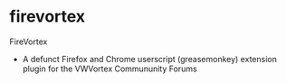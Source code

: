 # firevortex
FireVortex

- A defunct Firefox and Chrome userscript (greasemonkey) extension plugin for the VWVortex Commununity Forums
